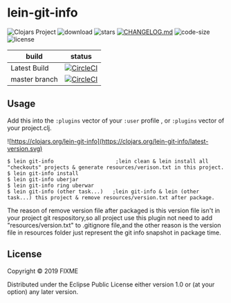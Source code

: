 # lein-git-info

![Clojars Project](https://img.shields.io/clojars/v/lein-git-info.svg)
![download](https://img.shields.io/clojars/dt/lein-git-info.svg)
![stars](https://img.shields.io/github/stars/hilsonchang2018/lein-git-info.svg?style=social)
[![CHANGELOG.md](https://img.shields.io/badge/-changelog-blue.svg)](CHANGELOG.md)
![code-size](https://img.shields.io/github/languages/code-size/hilsonchang2018/lein-git-info.svg)
![license](https://img.shields.io/github/license/hilsonchang2018/lein-git-info.svg)


build | status
----- | -----
Latest Build | [![CircleCI](https://circleci.com/gh/hilsonchang2018/lein-git-info.svg?style=svg&circle-token=e3805d10dcb2507eaa2e281250032063acafa30a)](https://circleci.com/gh/hilsonchang2018/lein-git-info)
master branch | [![CircleCI](https://circleci.com/gh/hilsonchang2018/lein-git-info/tree/master.svg?style=svg&circle-token=e3805d10dcb2507eaa2e281250032063acafa30a)](https://circleci.com/gh/hilsonchang2018/lein-git-info/tree/master)

## Usage

Add this into the `:plugins` vector of your `:user` profile , or  `:plugins` vector of your project.clj.

![https://clojars.org/lein-git-info](https://clojars.org/lein-git-info/latest-version.svg)

    $ lein git-info                    ;lein clean & lein install all "checkouts" projects & generate resources/verison.txt in this project.
    $ lein git-info install
    $ lein git-info uberjar
    $ lein git-info ring uberwar
    $ lein git-info (other task...)   ;lein git-info & lein (other task...) this project & remove resources/version.txt after package.

The reason of remove version file after packaged is this version file isn't in your project git respository,so all project use this plugin not need to add "resources/version.txt"  to .gitignore file,and the other reason is the version file in resources folder just represent the git info snapshot in package time.

## License

Copyright © 2019 FIXME

Distributed under the Eclipse Public License either version 1.0 or (at
your option) any later version.
